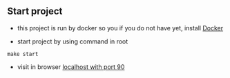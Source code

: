## Start project

- this project is run by docker so you if you do not have yet, install [Docker](https://www.docker.com/get-started/)

- start project by using command in root

```
make start
```

- visit in browser [localhost with port 90](http://localhost:90)